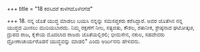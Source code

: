 +++
title = "18 ಕರಸಿದರೆ ಕಾಳೆಗದೊಳೆನಗೆಡೆ"

+++
18. ನನ್ನ ಜೊತೆ ಯುದ್ಧ ಮಾಡಲು ಬಯಸಿ ನನ್ನನ್ನು ಸಮಸಪ್ತಕರು ಕರೆಸಿದ್ದಾರೆ. ಅವರ ಜೊತೆಗಿನ ನನ್ನ  ಯುದ್ಧದ ಮೀಸಲು ಮುರಿಯಬಾರದು. ನಿಮ್ಮ ರಕ್ಷಣೆಗೆ  ನೀಲ, ಸತ್ಯಜಿತು, ಕೌಶಲ, ಶತಾನೀಕ, ಶ್ರೇಷ್ಠನಾದ ಘಟೋತ್ಕಚ, ದ್ರುಪದ ರಾಜ, ಕೈಕೇಯ ಮೊದಲಾದ ರಾಜರು ಜೊತೆಯಲ್ಲಿರಲಿ; ಭೀಮಸೇನ, ನಕುಲ, ಸಹದೇವರು ದ್ರೋಣಾಚಾರ್ಯರೊಡನೆ ಯುದ್ಧವನ್ನು ಮಾಡಲಿ" ಎಂದು ಅರ್ಜುನನು ಹೇಳಿದನು.
